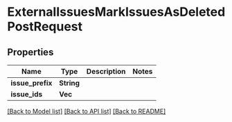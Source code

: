 # ExternalIssuesMarkIssuesAsDeletedPostRequest

## Properties

Name | Type | Description | Notes
------------ | ------------- | ------------- | -------------
**issue_prefix** | **String** |  | 
**issue_ids** | **Vec<String>** |  | 

[[Back to Model list]](../README.md#documentation-for-models) [[Back to API list]](../README.md#documentation-for-api-endpoints) [[Back to README]](../README.md)


